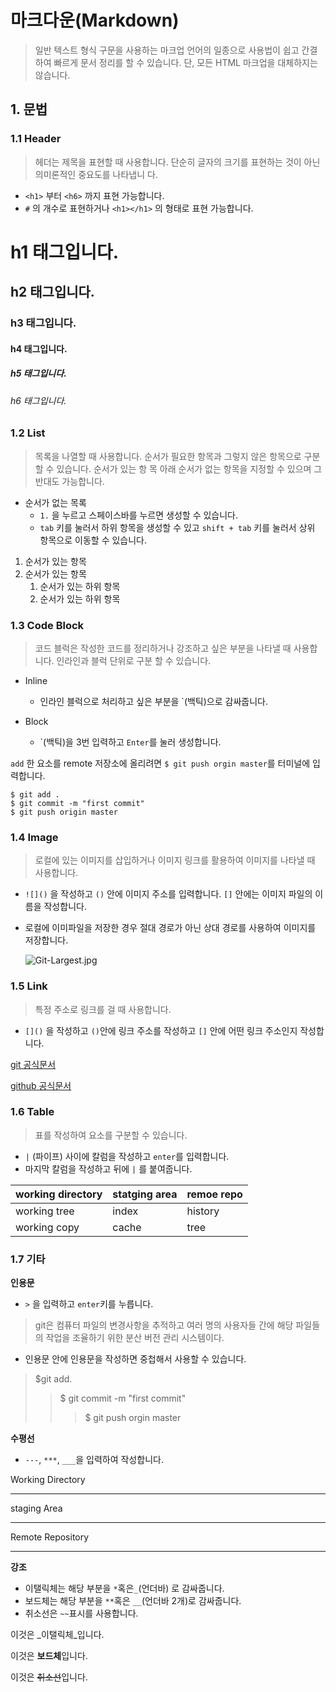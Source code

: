 # 마크다운(Markdown)

> 일반 텍스트 형식 구문을 사용하는 마크업 언어의 일종으로 사용법이 쉽고 간결하여 빠르게 문서 정리를 할 수 있습니다. 단, 모든 HTML 마크업을 대체하지는 않습니다.



## 1. 문법

### 1.1 Header

> 헤더는 제목을 표현할 때 사용합니다. 단순히 글자의 크기를 표현하는 것이 아닌 의미론적인 중요도를 나타냅니 다.

- `<h1>` 부터 `<h6>` 까지 표현 가능합니다.
- `#` 의 개수로 표현하거나 `<h1></h1>` 의 형태로 표현 가능합니다.



# h1 태그입니다.

<h2> h2 태그입니다. </h2
    
</h2>

<h3> h3 태그입니다. </h3>

<h4> h4 태그입니다. </h4>

<h5> h5 태그입니다. </h5>

<h6> h6 태그입니다. </h6>



### 1.2 List

> 목록을 나열할 때 사용합니다. 순서가 필요한 항목과 그렇지 않은 항목으로 구분할 수 있습니다. 순서가 있는 항 목 아래 순서가 없는 항목을 지정할 수 있으며 그 반대도 가능합니다.

- 순서가 없는 목록
  - `1.` 을 누르고 스페이스바를 누르면 생성할 수 있습니다.
  - `tab` 키를 눌러서 하위 항목을 생성할 수 있고 `shift + tab` 키를 눌러서 상위 항목으로 이동할 수 있습니다.

1. 순서가 있는 항목
2. 순서가 있는 항목
   1. 순서가 있는 하위 항목
   2. 순서가 있는 하위 항목



### 1.3 Code Block

> 코드 블럭은 작성한 코드를 정리하거나 강조하고 싶은 부분을 나타낼 때 사용합니다. 인라인과 블럭 단위로 구분 할 수 있습니다.

- Inline

  - 인라인 블럭으로 처리하고 싶은 부분을 `(백틱)으로 감싸줍니다.

- Block

  - \`\(백틱)을 3번 입력하고   `Enter`를 눌러 생성합니다. 

    

`add` 한 요소를 remote 저장소에 올리려면 `$ git push orgin master`를 터미널에 입력합니다.

```shell
$ git add .
$ git commit -m "first commit"
$ git push origin master
```



### 1.4 Image

> 로컬에 있는 이미지를 삽입하거나 이미지 링크를 활용하여 이미지를 나타낼 때 사용합니다.

- `![]()` 을 작성하고 `()` 안에 이미지 주소를 입력합니다.  `[]` 안에는 이미지 파일의 이름을 작성합니다.

- 로컬에 이미파일을 저장한 경우 절대 경로가 아닌 상대 경로를 사용하여 이미지를 저장합니다.

  ![Git-Largest.jpg](C:\Users\HPE\Desktop\Git-Largest.jpg)

  

### 1.5 Link

> 특정 주소로 링크를 걸 때 사용합니다.

- `[]()` 을 작성하고 `()`안에 링크 주소를 작성하고 `[]` 안에 어떤 링크 주소인지 작성합니다.



[git 공식문서]()

[github 공식문서]()



### 1.6 Table

> 표를 작성하여 요소를 구분할 수 있습니다.

- `|` (파이프) 사이에 칼럼을 작성하고 `enter`를 입력합니다.
- 마지막 칼럼을 작성하고 뒤에 `|` 를 붙여줍니다.



| working directory | statging area | remoe repo |
| ----------------- | ------------- | ---------- |
| working tree      | index         | history    |
| working copy      | cache         | tree       |



### 1.7 기타

**인용문**

- `>` 을 입력하고 `enter`키를 누릅니다.

>git은 컴퓨터 파일의 변경사항을 추적하고 여러 명의 사용자들 간에 해당 파일들의 작업을 조율하기 위한 분산 버전 관리 시스템이다.

- 인용문 안에 인용문을 작성하면 중첩해서 사용할 수 있습니다.

> $git add.
>
> > $ git commit -m "first commit"
> >
> > > $ git push orgin master



**수평선**

- `---`, `***`, `___`을 입력하여 작성합니다.

Working Directory

---

staging Area

---

Remote Repository

---



**강조**

- 이탤릭체는 해당 부분을 `*`혹은`_`(언더바) 로 감싸줍니다.
- 보드체는 해당 부분을 `**`혹은 `__`(언더바 2개)로 감싸줍니다.
- 취소선은 `~~`표시를 사용합니다.

이것은 _이탤릭체_입니다.

이것은 **보드체**입니다.

이것은 ~~취소선~~입니다.



